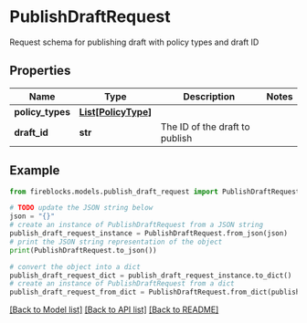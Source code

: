 # PublishDraftRequest

Request schema for publishing draft with policy types and draft ID

## Properties

Name | Type | Description | Notes
------------ | ------------- | ------------- | -------------
**policy_types** | [**List[PolicyType]**](PolicyType.md) |  | 
**draft_id** | **str** | The ID of the draft to publish | 

## Example

```python
from fireblocks.models.publish_draft_request import PublishDraftRequest

# TODO update the JSON string below
json = "{}"
# create an instance of PublishDraftRequest from a JSON string
publish_draft_request_instance = PublishDraftRequest.from_json(json)
# print the JSON string representation of the object
print(PublishDraftRequest.to_json())

# convert the object into a dict
publish_draft_request_dict = publish_draft_request_instance.to_dict()
# create an instance of PublishDraftRequest from a dict
publish_draft_request_from_dict = PublishDraftRequest.from_dict(publish_draft_request_dict)
```
[[Back to Model list]](../README.md#documentation-for-models) [[Back to API list]](../README.md#documentation-for-api-endpoints) [[Back to README]](../README.md)


